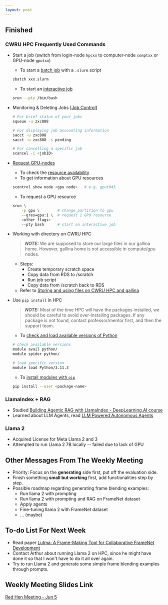 ```yaml
---
layout: post
---
```


<!-- ## Difficulties

## Ideas

## Challenges

## Attempts to succeed

## Failures

## Advice -->

## Finished

### CWRU HPC Frequently Used Commands

- Start a job (switch from login-node `hpcxx` to computer-node `comptxx` or GPU-node `gputxx`)
    - To start a [batch job](https://sites.google.com/a/case.edu/hpcc/hpc-cluster/important-notes-for-new-users/scheduler-job-script?authuser=1) with a `.slurm` script
    ```bash
    sbatch xxx.slurm
    ```
    - To start an [interactive job](https://sites.google.com/a/case.edu/hpcc/hpc-cluster/important-notes-for-new-users/scheduler-job-script?authuser=1)
    ```bash
    srun --pty /bin/bash
    ```
- Monitoring & Deleting Jobs [[Job Control](https://sites.google.com/a/case.edu/hpcc/hpc-cluster/quick-start/jobs/job-control)]
    ```bash
    # For brief status of your jobs
    squeue -u zxc808

    # For displaying job accounting information
    sacct -u zxc808
    sacct -u zxc808 -s pending

    # For cancelling a specific job
    scancel -i <jobID>
    ```
- [Request GPU-nodes](https://sites.google.com/a/case.edu/hpcc/hpc-cluster/hardware/cluster-resources?authuser=1)
    - To check the [resource availability](https://ondemand-pioneer.case.edu/public/sinfo_pioneer.html)
    - To get information about GPU resources
    ```bash
    scontrol show node <gpu node>   # e.g. gput045
    ```
    - To request a GPU resource
    ```bash
    srun \
        -p gpu \        # change partition to gpu
        --gres=gpu:1 \  # request 1 GPU resource
        <other flags>
        --pty bash      # start an interactive job
    ```
- Working with directory on CWRU HPC
    > **_NOTE:_** We are supposed to store our large files in our gallina home. However, gallina home is not accessible in compute/gpu nodes.
    - Steps:
        - Create temporary scratch space
        - Copy data from RDS to /scratch
        - Run job script
        - Copy data from /scratch back to RDS
    - Refer to [Storing and using files on CWRU HPC and gallina](https://sites.google.com/case.edu/techne-public-site/storing-files-on-cwru-hpc-and-gallina?pli=1)
- Use `pip install` in HPC
    > **_NOTE:_** Most of the time HPC will have the packages installed, we should be careful to avoid over-installing packages. If any package is not found, contact professor/mentor first, and then the support team.

    - To [check and load available versions of Python](https://sites.google.com/a/case.edu/hpcc/hpc-cluster/pioneer-software/pioneer-alphabetical-list/k-q/python?authuser=1)

    ```bash
    # check available versions
    module avail python/
    module spider python/

    # load specific version
    module load Python/3.11.3
    ```

    - To [install modules with `pip`](https://sites.google.com/a/case.edu/hpcc/hpc-cluster/markov-software/software-installation-guide/installing-local-python-modules)

    ```bash
    pip install --user <package-name>
    ```

### LlamaIndex + RAG

- Studied [Building Agentic RAG with LlamaIndex - DeepLearning.AI course](https://www.deeplearning.ai/short-courses/building-agentic-rag-with-llamaindex/)
- Learned about LLM Agents, read [LLM Powered Autonomous Agents](https://lilianweng.github.io/posts/2023-06-23-agent/)

### Llama 2

- Acquired License for Meta Llama 2 and 3
- Attempted to run Llama 2 7B locally -- failed due to lack of GPU

## Other Messages From The Weekly Meeting

- Priority: Focus on the **generating** side first, put off the evaluation side.
- Finish something **small but working** first, add functionalities step by step.
- Possible roadmap regarding generating frame blending examples:
    - Run llama 2 with prompting
    - Run llama 2 with prompting and RAG on FrameNet dataset
    - Apply agents
    - Fine-tuning llama 2 with FrameNet dataset
    - ... (maybe)

## To-do List For Next Week

- Read paper [Lutma: A Frame-Making Tool for Collaborative FrameNet Development](https://aclanthology.org/2022.nlperspectives-1.13/)
- Contact Arthur about running Llama 2 on HPC, since he might have done it so that I won't have to do it all over again.
- Try to run Llama 2 and generate some simple frame blending examples through prompts.

## Weekly Meeting Slides Link

[Red Hen Meeting - Jun 5](https://docs.google.com/presentation/d/1U146xp9m_TG4WHnmPZS1GGsRoKtYivm2XTi7cTwUUuE/edit#slide=id.g2e30918e799_0_0)
